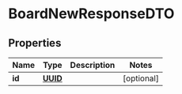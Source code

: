 
# BoardNewResponseDTO

## Properties
Name | Type | Description | Notes
------------ | ------------- | ------------- | -------------
**id** | [**UUID**](UUID.md) |  |  [optional]




